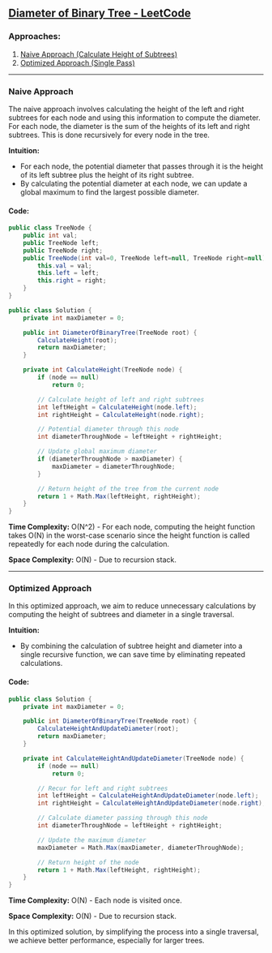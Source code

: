 ## [Diameter of Binary Tree - LeetCode](https://leetcode.com/problems/diameter-of-binary-tree/)

### Approaches:
1. [Naive Approach (Calculate Height of Subtrees)](#naive-approach)
2. [Optimized Approach (Single Pass)](#optimized-approach)

---

### Naive Approach

The naive approach involves calculating the height of the left and right subtrees for each node and using this information to compute the diameter. For each node, the diameter is the sum of the heights of its left and right subtrees. This is done recursively for every node in the tree.

**Intuition:**
- For each node, the potential diameter that passes through it is the height of its left subtree plus the height of its right subtree.
- By calculating the potential diameter at each node, we can update a global maximum to find the largest possible diameter.

#### Code:

```csharp
public class TreeNode {
    public int val;
    public TreeNode left;
    public TreeNode right;
    public TreeNode(int val=0, TreeNode left=null, TreeNode right=null) {
        this.val = val;
        this.left = left;
        this.right = right;
    }
}

public class Solution {
    private int maxDiameter = 0;

    public int DiameterOfBinaryTree(TreeNode root) {
        CalculateHeight(root);
        return maxDiameter;
    }

    private int CalculateHeight(TreeNode node) {
        if (node == null) 
            return 0;

        // Calculate height of left and right subtrees
        int leftHeight = CalculateHeight(node.left);
        int rightHeight = CalculateHeight(node.right);

        // Potential diameter through this node
        int diameterThroughNode = leftHeight + rightHeight;

        // Update global maximum diameter
        if (diameterThroughNode > maxDiameter) {
            maxDiameter = diameterThroughNode;
        }

        // Return height of the tree from the current node
        return 1 + Math.Max(leftHeight, rightHeight);
    }
}
```

**Time Complexity:** O(N^2) - For each node, computing the height function takes O(N) in the worst-case scenario since the height function is called repeatedly for each node during the calculation.

**Space Complexity:** O(N) - Due to recursion stack.

---

### Optimized Approach

In this optimized approach, we aim to reduce unnecessary calculations by computing the height of subtrees and diameter in a single traversal.

**Intuition:**
- By combining the calculation of subtree height and diameter into a single recursive function, we can save time by eliminating repeated calculations.

#### Code:

```csharp
public class Solution {
    private int maxDiameter = 0;

    public int DiameterOfBinaryTree(TreeNode root) {
        CalculateHeightAndUpdateDiameter(root);
        return maxDiameter;
    }

    private int CalculateHeightAndUpdateDiameter(TreeNode node) {
        if (node == null) 
            return 0;

        // Recur for left and right subtrees
        int leftHeight = CalculateHeightAndUpdateDiameter(node.left);
        int rightHeight = CalculateHeightAndUpdateDiameter(node.right);

        // Calculate diameter passing through this node
        int diameterThroughNode = leftHeight + rightHeight;

        // Update the maximum diameter
        maxDiameter = Math.Max(maxDiameter, diameterThroughNode);

        // Return height of the node
        return 1 + Math.Max(leftHeight, rightHeight);
    }
}
```

**Time Complexity:** O(N) - Each node is visited once.

**Space Complexity:** O(N) - Due to recursion stack.

In this optimized solution, by simplifying the process into a single traversal, we achieve better performance, especially for larger trees.

